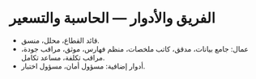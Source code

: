 # الفريق والأدوار — الحاسبة والتسعير

- قائد القطاع، محلل، منسق.
- عمال: جامع بيانات، مدقق، كاتب ملخصات، منظم فهارس، موثق، مراقب جودة، مراقب تكلفة، مساعد تكامل.
- أدوار إضافية: مسؤول أمان، مسؤول اختبار.
